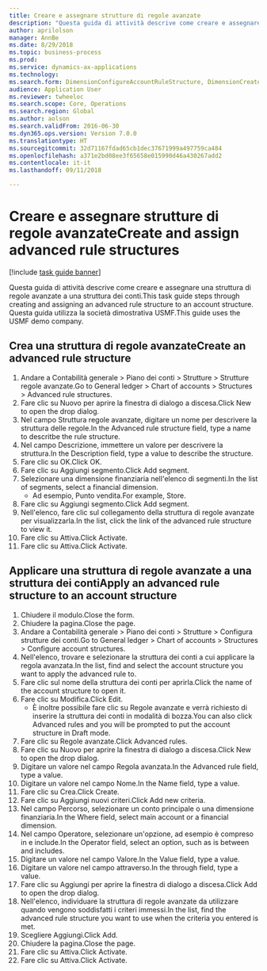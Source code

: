 ```yaml
--- 
title: Creare e assegnare strutture di regole avanzate
description: "Questa guida di attività descrive come creare e assegnare una struttura di regole avanzate a una struttura dei conti."
author: aprilolson
manager: AnnBe
ms.date: 8/29/2018
ms.topic: business-process
ms.prod: 
ms.service: dynamics-ax-applications
ms.technology: 
ms.search.form: DimensionConfigureAccountRuleStructure, DimensionCreateAccountRuleStructure, DimensionHierarchyAddLevel, DimensionHierarchyConstraintActivate, DimensionConfigureAccountStructure, DimensionConfigureAccountRule, DimensionCreateAccountRule, DimensionSelectAccountRuleStructure
audience: Application User
ms.reviewer: twheeloc
ms.search.scope: Core, Operations
ms.search.region: Global
ms.author: aolson
ms.search.validFrom: 2016-06-30
ms.dyn365.ops.version: Version 7.0.0
ms.translationtype: HT
ms.sourcegitcommit: 32d71167fdad65cb1dec37671999a497759ca484
ms.openlocfilehash: a371e2bd08ee3f65658e015990d46a430267add2
ms.contentlocale: it-it
ms.lasthandoff: 09/11/2018

---
```

# <a name="create-and-assign-advanced-rule-structures"></a><span data-ttu-id="e51ce-103">Creare e assegnare strutture di regole avanzate</span><span class="sxs-lookup"><span data-stu-id="e51ce-103">Create and assign advanced rule structures</span></span>

[!include [task guide banner](../../includes/task-guide-banner.md)]

<span data-ttu-id="e51ce-104">Questa guida di attività descrive come creare e assegnare una struttura di regole avanzate a una struttura dei conti.</span><span class="sxs-lookup"><span data-stu-id="e51ce-104">This task guide steps through creating and assigning an advanced rule structure to an account structure.</span></span> <span data-ttu-id="e51ce-105">Questa guida utilizza la società dimostrativa USMF.</span><span class="sxs-lookup"><span data-stu-id="e51ce-105">This guide uses the USMF demo company.</span></span>


## <a name="create-an-advanced-rule-structure"></a><span data-ttu-id="e51ce-106">Crea una struttura di regole avanzate</span><span class="sxs-lookup"><span data-stu-id="e51ce-106">Create an advanced rule structure</span></span>
1. <span data-ttu-id="e51ce-107">Andare a Contabilità generale > Piano dei conti > Strutture > Strutture regole avanzate.</span><span class="sxs-lookup"><span data-stu-id="e51ce-107">Go to General ledger > Chart of accounts > Structures > Advanced rule structures.</span></span>
2. <span data-ttu-id="e51ce-108">Fare clic su Nuovo per aprire la finestra di dialogo a discesa.</span><span class="sxs-lookup"><span data-stu-id="e51ce-108">Click New to open the drop dialog.</span></span>
3. <span data-ttu-id="e51ce-109">Nel campo Struttura regole avanzate, digitare un nome per descrivere la struttura delle regole.</span><span class="sxs-lookup"><span data-stu-id="e51ce-109">In the Advanced rule structure field, type a name to descritbe the rule structure.</span></span>
4. <span data-ttu-id="e51ce-110">Nel campo Descrizione, immettere un valore per descrivere la struttura.</span><span class="sxs-lookup"><span data-stu-id="e51ce-110">In the Description field, type a value to describe the structure.</span></span>
5. <span data-ttu-id="e51ce-111">Fare clic su OK.</span><span class="sxs-lookup"><span data-stu-id="e51ce-111">Click OK.</span></span>
6. <span data-ttu-id="e51ce-112">Fare clic su Aggiungi segmento.</span><span class="sxs-lookup"><span data-stu-id="e51ce-112">Click Add segment.</span></span>
7. <span data-ttu-id="e51ce-113">Selezionare una dimensione finanziaria nell'elenco di segmenti.</span><span class="sxs-lookup"><span data-stu-id="e51ce-113">In the list of segments, select a financial dimension.</span></span>
    * <span data-ttu-id="e51ce-114">Ad esempio, Punto vendita.</span><span class="sxs-lookup"><span data-stu-id="e51ce-114">For example, Store.</span></span>  
8. <span data-ttu-id="e51ce-115">Fare clic su Aggiungi segmento.</span><span class="sxs-lookup"><span data-stu-id="e51ce-115">Click Add segment.</span></span>
9. <span data-ttu-id="e51ce-116">Nell'elenco, fare clic sul collegamento della struttura di regole avanzate per visualizzarla.</span><span class="sxs-lookup"><span data-stu-id="e51ce-116">In the list, click the link of the advanced rule structure to view it.</span></span>
10. <span data-ttu-id="e51ce-117">Fare clic su Attiva.</span><span class="sxs-lookup"><span data-stu-id="e51ce-117">Click Activate.</span></span>
11. <span data-ttu-id="e51ce-118">Fare clic su Attiva.</span><span class="sxs-lookup"><span data-stu-id="e51ce-118">Click Activate.</span></span>

## <a name="apply-an-advanced-rule-structure-to-an-account-structure"></a><span data-ttu-id="e51ce-119">Applicare una struttura di regole avanzate a una struttura dei conti</span><span class="sxs-lookup"><span data-stu-id="e51ce-119">Apply an advanced rule structure to an account structure</span></span>
1. <span data-ttu-id="e51ce-120">Chiudere il modulo.</span><span class="sxs-lookup"><span data-stu-id="e51ce-120">Close the form.</span></span>
2. <span data-ttu-id="e51ce-121">Chiudere la pagina.</span><span class="sxs-lookup"><span data-stu-id="e51ce-121">Close the page.</span></span>
3. <span data-ttu-id="e51ce-122">Andare a Contabilità generale > Piano dei conti > Strutture > Configura strutture dei conti.</span><span class="sxs-lookup"><span data-stu-id="e51ce-122">Go to General ledger > Chart of accounts > Structures > Configure account structures.</span></span>
4. <span data-ttu-id="e51ce-123">Nell'elenco, trovare e selezionare la struttura dei conti a cui applicare la regola avanzata.</span><span class="sxs-lookup"><span data-stu-id="e51ce-123">In the list, find and select the account structure you want to apply the advanced rule to.</span></span>
5. <span data-ttu-id="e51ce-124">Fare clic sul nome della struttura dei conti per aprirla.</span><span class="sxs-lookup"><span data-stu-id="e51ce-124">Click the name of the account structure to open it.</span></span>
6. <span data-ttu-id="e51ce-125">Fare clic su Modifica.</span><span class="sxs-lookup"><span data-stu-id="e51ce-125">Click Edit.</span></span>
    * <span data-ttu-id="e51ce-126">È inoltre possibile fare clic su Regole avanzate e verrà richiesto di inserire la struttura dei conti in modalità di bozza.</span><span class="sxs-lookup"><span data-stu-id="e51ce-126">You can also click Advanced rules and you will be prompted to put the account structure in Draft mode.</span></span>  
7. <span data-ttu-id="e51ce-127">Fare clic su Regole avanzate.</span><span class="sxs-lookup"><span data-stu-id="e51ce-127">Click Advanced rules.</span></span>
8. <span data-ttu-id="e51ce-128">Fare clic su Nuovo per aprire la finestra di dialogo a discesa.</span><span class="sxs-lookup"><span data-stu-id="e51ce-128">Click New to open the drop dialog.</span></span>
9. <span data-ttu-id="e51ce-129">Digitare un valore nel campo Regola avanzata.</span><span class="sxs-lookup"><span data-stu-id="e51ce-129">In the Advanced rule field, type a value.</span></span>
10. <span data-ttu-id="e51ce-130">Digitare un valore nel campo Nome.</span><span class="sxs-lookup"><span data-stu-id="e51ce-130">In the Name field, type a value.</span></span>
11. <span data-ttu-id="e51ce-131">Fare clic su Crea.</span><span class="sxs-lookup"><span data-stu-id="e51ce-131">Click Create.</span></span>
12. <span data-ttu-id="e51ce-132">Fare clic su Aggiungi nuovi criteri.</span><span class="sxs-lookup"><span data-stu-id="e51ce-132">Click Add new criteria.</span></span>
13. <span data-ttu-id="e51ce-133">Nel campo Percorso, selezionare un conto principale o una dimensione finanziaria.</span><span class="sxs-lookup"><span data-stu-id="e51ce-133">In the Where field, select main account or a financial dimension.</span></span>
14. <span data-ttu-id="e51ce-134">Nel campo Operatore, selezionare un'opzione, ad esempio è compreso in e include.</span><span class="sxs-lookup"><span data-stu-id="e51ce-134">In the Operator field, select an option, such as is between and includes.</span></span>
15. <span data-ttu-id="e51ce-135">Digitare un valore nel campo Valore.</span><span class="sxs-lookup"><span data-stu-id="e51ce-135">In the Value field, type a value.</span></span>
16. <span data-ttu-id="e51ce-136">Digitare un valore nel campo attraverso.</span><span class="sxs-lookup"><span data-stu-id="e51ce-136">In the through field, type a value.</span></span>
17. <span data-ttu-id="e51ce-137">Fare clic su Aggiungi per aprire la finestra di dialogo a discesa.</span><span class="sxs-lookup"><span data-stu-id="e51ce-137">Click Add to open the drop dialog.</span></span>
18. <span data-ttu-id="e51ce-138">Nell'elenco, individuare la struttura di regole avanzate da utilizzare quando vengono soddisfatti i criteri immessi.</span><span class="sxs-lookup"><span data-stu-id="e51ce-138">In the list, find the advanced rule structure you want to use when the criteria you entered is met.</span></span>
19. <span data-ttu-id="e51ce-139">Scegliere Aggiungi.</span><span class="sxs-lookup"><span data-stu-id="e51ce-139">Click Add.</span></span>
20. <span data-ttu-id="e51ce-140">Chiudere la pagina.</span><span class="sxs-lookup"><span data-stu-id="e51ce-140">Close the page.</span></span>
21. <span data-ttu-id="e51ce-141">Fare clic su Attiva.</span><span class="sxs-lookup"><span data-stu-id="e51ce-141">Click Activate.</span></span>
22. <span data-ttu-id="e51ce-142">Fare clic su Attiva.</span><span class="sxs-lookup"><span data-stu-id="e51ce-142">Click Activate.</span></span>


